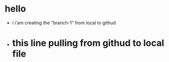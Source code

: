 # hello

- i i'am creating the "branch-1" from local to githud

- # this line pulling from githud to local file 
